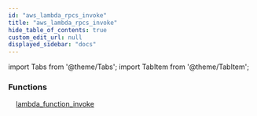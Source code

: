 ```yaml
---
id: "aws_lambda_rpcs_invoke"
title: "aws_lambda_rpcs_invoke"
hide_table_of_contents: true
custom_edit_url: null
displayed_sidebar: "docs"
---
```


import Tabs from '@theme/Tabs';
import TabItem from '@theme/TabItem';

<Tabs>
  <TabItem value="Components" label="Components" default>

### Functions
    [lambda_function_invoke](../../aws/tables/aws_lambda_rpcs_invoke.LambdaFunctionInvokeRpc)

</TabItem>
  <TabItem value="Code examples" label="Code examples">

</TabItem>
</Tabs>
